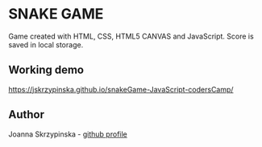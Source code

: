 # SNAKE GAME

Game created with HTML, CSS, HTML5 CANVAS and JavaScript.
Score is saved in local storage.

## Working demo

https://jskrzypinska.github.io/snakeGame-JavaScript-codersCamp/

## Author

Joanna Skrzypinska - [github profile](https://github.com/jskrzypinska)